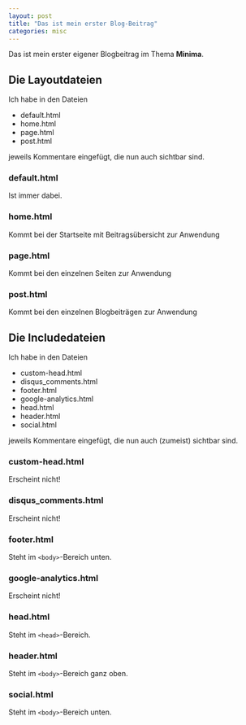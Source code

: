 ```yaml
---
layout: post
title: "Das ist mein erster Blog-Beitrag"
categories: misc
---
```


Das ist mein erster eigener Blogbeitrag im Thema **Minima**.

## Die Layoutdateien

Ich habe in den Dateien

* default.html
* home.html
* page.html
* post.html

jeweils Kommentare eingefügt, die nun auch sichtbar sind.

### default.html

Ist immer dabei.

### home.html

Kommt bei der Startseite mit Beitragsübersicht zur Anwendung

### page.html

Kommt bei den einzelnen Seiten zur Anwendung

### post.html

Kommt bei den einzelnen Blogbeiträgen zur Anwendung

## Die Includedateien

Ich habe in den Dateien

* custom-head.html
* disqus_comments.html
* footer.html
* google-analytics.html
* head.html
* header.html
* social.html

jeweils Kommentare eingefügt, die nun auch (zumeist) sichtbar sind.

### custom-head.html

Erscheint nicht!

### disqus_comments.html

Erscheint nicht!

### footer.html

Steht im `<body>`-Bereich unten.

### google-analytics.html

Erscheint nicht!

### head.html

Steht im `<head>`-Bereich.

### header.html

Steht im `<body>`-Bereich ganz oben.

### social.html

Steht im `<body>`-Bereich unten.
